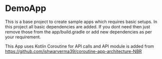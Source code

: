 # DemoApp
This is a base project to create sample apps which requires basic setups. 
In this project all basic dependencies are added. If you dont need then just remove those from the app/build.gradle or add new dependencies as per your requirement.

This App uses Kotlin Coroutine for API calls and API module is added from https://github.com/ishwarverma39/coroutine-app-architecture-NBR
